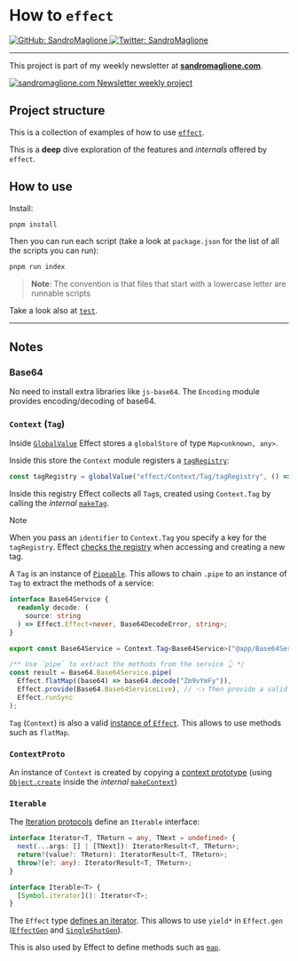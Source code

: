 # How to `effect`
<p>
  <a href="https://github.com/SandroMaglione">
    <img alt="GitHub: SandroMaglione" src="https://img.shields.io/github/followers/SandroMaglione?label=Follow&style=social" target="_blank" />
  </a>
  <a href="https://twitter.com/SandroMaglione">
    <img alt="Twitter: SandroMaglione" src="https://img.shields.io/twitter/follow/SandroMaglione.svg?style=social" target="_blank" />
  </a>
</p>

***

This project is part of my weekly newsletter at [**sandromaglione.com**](https://www.sandromaglione.com/newsletter?ref=Github&utm_medium=newsletter_project&utm_term=xstate&utm_term=effect).


<a href="https://www.sandromaglione.com/newsletter?ref=Github&utm_medium=newsletter_project&utm_term=effect">
    <img alt="sandromaglione.com Newsletter weekly project" src="https://www.sandromaglione.com/static/images/newsletter_banner.webp" target="_blank" /> 
</a>

## Project structure
This is a collection of examples of how to use [`effect`](https://github.com/Effect-TS/effect).

This is a **deep** dive exploration of the features and *internals* offered by `effect`.

## How to use
Install:

```bash
pnpm install
```

Then you can run each script (take a look at `package.json` for the list of all the scripts you can run):

```bash
pnpm run index
```

> **Note**: The convention is that files that start with a lowercase letter are runnable scripts

Take a look also at [`test`](/test/).

***

## Notes

### Base64
No need to install extra libraries like `js-base64`. The `Encoding` module provides encoding/decoding of base64.

### `Context` (`Tag`)
Inside [`GlobalValue`](https://github.com/Effect-TS/effect/blob/main/packages/effect/src/GlobalValue.ts#L17) Effect stores a `globalStore` of type `Map<unknown, any>`.

Inside this store the `Context` module registers a [`tagRegistry`](https://github.com/Effect-TS/effect/blob/14e4393ebe3ba2635c73297bf7cd6750c883e669/packages/effect/src/internal/context.ts#L59):

```ts
const tagRegistry = globalValue("effect/Context/Tag/tagRegistry", () => new Map<any, C.Tag<any, any>>())
```

Inside this registry Effect collects all `Tag`s, created using `Context.Tag` by calling the *internal* [`makeTag`](https://github.com/Effect-TS/effect/blob/14e4393ebe3ba2635c73297bf7cd6750c883e669/packages/effect/src/internal/context.ts#L62).

> [!Note]
> When you pass an `identifier` to `Context.Tag` you specify a key for the `tagRegistry`. Effect [checks the registry](https://github.com/Effect-TS/effect/blob/14e4393ebe3ba2635c73297bf7cd6750c883e669/packages/effect/src/internal/context.ts#L63-L65) when accessing and creating a new tag.

A `Tag` is an instance of [`Pipeable`](https://github.com/Effect-TS/effect/blob/main/packages/effect/src/Pipeable.ts#L9). This allows to chain `.pipe` to an instance of `Tag` to extract the methods of a service:

```ts
interface Base64Service {
  readonly decode: (
    source: string
  ) => Effect.Effect<never, Base64DecodeError, string>;
}

export const Base64Service = Context.Tag<Base64Service>("@app/Base64Service");

/** Use `pipe` to extract the methods from the service 👆 */
const result = Base64.Base64Service.pipe(
  Effect.flatMap((base64) => base64.decode("Zm9vYmFy")),
  Effect.provide(Base64.Base64ServiceLive), // 👈 Then provide a valid instance
  Effect.runSync
);
```

`Tag` (`Context`) is also a valid [instance of `Effect`](https://github.com/Effect-TS/effect/blob/14e4393ebe3ba2635c73297bf7cd6750c883e669/packages/effect/src/Effect.ts#L150-L157). This allows to use methods such as `flatMap`.

### `ContextProto`
An instance of `Context` is created by copying a [context prototype](https://github.com/Effect-TS/effect/blob/14e4393ebe3ba2635c73297bf7cd6750c883e669/packages/effect/src/internal/context.ts#L87-L122) (using [`Object.create`](https://developer.mozilla.org/en-US/docs/Web/JavaScript/Reference/Global_Objects/Object/create) inside the *internal* [`makeContext`](https://github.com/Effect-TS/effect/blob/14e4393ebe3ba2635c73297bf7cd6750c883e669/packages/effect/src/internal/context.ts#L125-L129))

### `Iterable`
The [Iteration protocols](https://developer.mozilla.org/en-US/docs/Web/JavaScript/Reference/Iteration_protocols) define an `Iterable` interface:

```ts
interface Iterator<T, TReturn = any, TNext = undefined> {
  next(...args: [] | [TNext]): IteratorResult<T, TReturn>;
  return?(value?: TReturn): IteratorResult<T, TReturn>;
  throw?(e?: any): IteratorResult<T, TReturn>;
}

interface Iterable<T> {
  [Symbol.iterator](): Iterator<T>;
}
```

The `Effect` type [defines an iterator](https://github.com/Effect-TS/effect/blob/14e4393ebe3ba2635c73297bf7cd6750c883e669/packages/effect/src/Effect.ts#L1123). This allows to use `yield*` in `Effect.gen` ([`EffectGen`](https://github.com/Effect-TS/effect/blob/14e4393ebe3ba2635c73297bf7cd6750c883e669/packages/effect/src/internal/core-effect.ts#L778-L784) and [`SingleShotGen`](https://github.com/Effect-TS/effect/blob/14e4393ebe3ba2635c73297bf7cd6750c883e669/packages/effect/src/Utils.ts#L102-L146)).

This is also used by Effect to define methods such as [`map`](https://github.com/Effect-TS/effect/blob/14e4393ebe3ba2635c73297bf7cd6750c883e669/packages/effect/src/internal/Iterable.ts#L43-L54).

